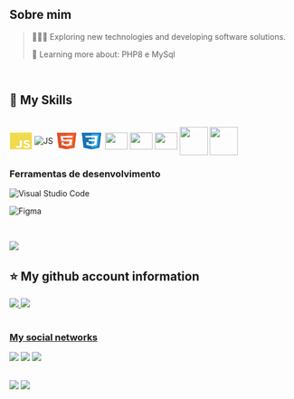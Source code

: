  ## Sobre mim

>👩🏾‍💻 Exploring new technologies and developing software solutions.
>
>🌱 Learning more about: PHP8 e MySql

 <br/>

## 🚀 My Skills
<div style="display: inline_block"><br>
  <img align="center" alt="JS" height="30" width="40" src="https://raw.githubusercontent.com/devicons/devicon/master/icons/javascript/javascript-plain.svg">
  <img align="center" alt="JS" height="30" width="40" src="https://cdn.jsdelivr.net/gh/devicons/devicon/icons/typescript/typescript-original.svg" />      
  <img align="center" alt="HTML" height="30" width="40" src="https://raw.githubusercontent.com/devicons/devicon/master/icons/html5/html5-original.svg">
  <img align="center" alt="CSS" height="30" width="40" src="https://raw.githubusercontent.com/devicons/devicon/master/icons/css3/css3-original.svg">
  <img align="center" height="30" width="40" src="https://cdn.jsdelivr.net/gh/devicons/devicon/icons/react/react-original.svg" />
  <img align="center" height="30" width="40" src="https://cdn.jsdelivr.net/gh/devicons/devicon/icons/sass/sass-original.svg" /> 
  <img align="center" height="30" width="40" src="https://cdn.jsdelivr.net/gh/devicons/devicon/icons/jquery/jquery-original.svg" />
  <img align="center" height="50" width="50" src="https://cdn.jsdelivr.net/gh/devicons/devicon/icons/php/php-original.svg" />
  <img align="center" height="50" width="50" src="https://cdn.jsdelivr.net/gh/devicons/devicon/icons/mysql/mysql-original-wordmark.svg" />        
</div>

### **Ferramentas de desenvolvimento**

![Visual Studio Code](https://img.shields.io/badge/-Visual%20Studio%20Code-333333?style=flat&logo=visual-studio-code&logoColor=007ACC)

![Figma](https://img.shields.io/badge/-Figma-333333?style=flat&logo=figma&logoColor=007ACC)

 <br/>
 
 ![](lineBar.png)
## ⭐ My github account information

<div>
<a href="https://github.com/mariana549">
<img height="180em" src="https://github-readme-stats.vercel.app/api?username=JoaoPedr0Maciel&show_icons=true&theme=tokyonight&include_all_commits=true&count_private=true"/>
<img height="180em" src="https://github-readme-stats.vercel.app/api/top-langs/?username=JoaoPedr0Maciel&layout=compact&langs_count=6&theme=tokyonight"/>
</div>

<br>

### **My social networks**


<div>
<a href="https://www.instagram.com/j.pedr0zzx/" target="_blank"><img src="https://img.shields.io/badge/-Instagram-%23E4405F?style=for-the- badge&logo=instagram&logoColor=white" target="_blank"></a>
<a href = "[joaopedromaciel007@gmail.com@gmail.com](mailto:joaopedromaciel007@gmail.com)"><img src="https://img.shields.io/badge/-Gmail-%23333?style=for-the-badge&logo=gmail&logoColor=white" alvo ="_blank"></a>
<a href="https://www.linkedin.com/in/joão-pedro-maciel/" target="_blank"><img src="https://img.shields.io/badge/-LinkedIn-%230077B5?style= for-the-badge&logo=linkedin&logoColor=white" target="_blank"></a>
</div>

<br>

![](https://komarev.com/ghpvc/?username=JoaoPedr0Maciel&color=blueviolet&style=for-the-badge&label=CONTADOR)
![](lineBar.png)
